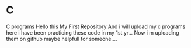 # C
C programs
Hello this My First Repository And i will upload my c programs here 
i have been practicing these code in my 1st yr... Now i m uploading them on github maybe helpfull for someone....
